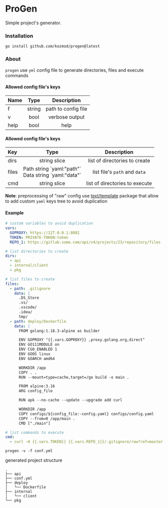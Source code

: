 # ProGen

Simple project's generator.

### Installation

```console
go install github.com/kozmod/progen@latest
```

### About

`progen` use `yml` config file to generate directories, files and execute commands

#### Allowed config file's keys

| Name |  Type  |     Description     |
|:-----|:------:|:-------------------:|
| f    | string | path to config file |
| v    |  bool  |   verbose output    |
| help |  bool  |        help         |

#### Allowed config file's keys

| Key   |                              Type                              |          Description           |
|:------|:--------------------------------------------------------------:|:------------------------------:|
| dirs  |                          string slice                          | list of directories to create  |
| files | Path string \`yaml:"path"\`  <br/> Data string \`yaml:"data"\` | list file's `path` and `data`  |
| cmd   |                          string slice                          | list of directories to execute |

<b>Note</b>: preprocessing of "raw" config use [text/template](https://pkg.go.dev/text/template) package
that allow to add custom `yaml` keys tree to avoid duplication

#### Example
```yaml
# custom variables to avoid duplication
vars:
  GOPROXY: https://127.0.0.1:8081
  TOKEN: PRIVATE-TOKEN:token
  REPO_1: https://gitlab.some.com/api/v4/projects/23/repository/files

# list directories to create
dirs:
  - api
  - internal/client
  - pkg

# list files to create
files:
  - path: .gitignore
    data: |
      .DS_Store
      .vs/
      .vscode/
      .idea/
      tmp/
  - path: deploy/Dockerfile
    data: |
      FROM golang:1.18.3-alpine as builder

      ENV GOPROXY "{{.vars.GOPROXY}} ,proxy.golang.org,direct"
      ENV GO111MODULE on
      ENV CGO_ENABLED 1
      ENV GOOS linux
      ENV GOARCH amd64

      WORKDIR /app
      COPY . .
      RUN --mount=type=cache,target=/go build -o main .

      FROM alpine:3.16
      ARG config_file

      RUN apk --no-cache --update --upgrade add curl

      WORKDIR /app
      COPY configs/${config_file:-config.yaml} configs/config.yaml
      COPY --from=0 /app/main .
      CMD ["./main"]

# list commands to execute
cmd:
  - curl -H {{.vars.TOKEN}} {{.vars.REPO_1}}/.gitignore/raw?ref=master -o .gitignore
```
```
progen -v -f conf.yml
```
generated project structure
```
.
├── api
├── conf.yml
├── deploy
│   └── Dockerfile
├── internal
│   └── client
└── pkg

```


